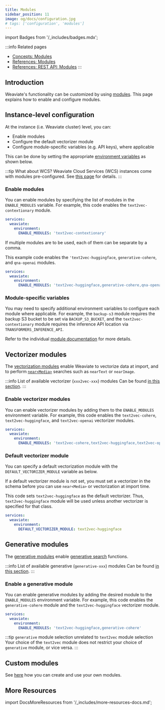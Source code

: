 ```yaml
---
title: Modules
sidebar_position: 11
image: og/docs/configuration.jpg
# tags: ['configuration', 'modules']
---
```

import Badges from '/_includes/badges.mdx';

<Badges/>

<!-- :::caution Migrated From:
- Mostly newly written
- Previous `Configuration/Modules` content has been migrated to `References:Modules/index`
::: -->

:::info Related pages
- [Concepts: Modules](../concepts/modules.md)
- [References: Modules](../modules/index.md)
- [References: REST API: Modules](../api/rest/modules.md)
:::

## Introduction

Weaviate's functionality can be customized by using [modules](../concepts/modules.md). This page explains how to enable and configure modules.

## Instance-level configuration

At the instance (i.e. Weaviate cluster) level, you can:

- Enable modules
- Configure the default vectorizer module
- Configure module-specific variables (e.g. API keys), where applicable

This can be done by setting the appropriate [environment variables](../config-refs/env-vars.md) as shown below.

:::tip What about WCS?
Weaviate Cloud Services (WCS) instances come with modules pre-configured. See [this page](../../wcs/index.mdx#configuration) for details.
:::

### Enable modules

You can enable modules by specifying the list of modules in the `ENABLE_MODULES` variable. For example, this code enables the `text2vec-contextionary` module.

```yaml
services:
  weaviate:
    environment:
      ENABLE_MODULES: 'text2vec-contextionary'
```

If multiple modules are to be used, each of them can be separate by a comma.

This example code enables the `'text2vec-huggingface`, `generative-cohere`, and `qna-openai` modules.

```yaml
services:
  weaviate:
    environment:
      ENABLE_MODULES: 'text2vec-huggingface,generative-cohere,qna-openai'
```

### Module-specific variables

You may need to specify additional environment variables to configure each module where applicable. For example, the `backup-s3` module requires the backup S3 bucket to be set via `BACKUP_S3_BUCKET`, and the `text2vec-contextionary` module requires the inference API location via `TRANSFORMERS_INFERENCE_API`.

Refer to the individual [module documentation](../modules/index.md) for more details.

## Vectorizer modules

The [vectorization modules](../modules/retriever-vectorizer-modules/index.md) enable Weaviate to vectorize data at import, and to perform [`near<Media>`](../search/similarity.md#an-input-medium) searches such as `nearText` or `nearImage`.

:::info List of available vectorizer (`xxx2vec-xxx`) modules
Can be found [in this section](../modules/retriever-vectorizer-modules/index.md).
:::

### Enable vectorizer modules

You can enable vectorizer modules by adding them to the `ENABLE_MODULES` environment variable. For example, this code enables the `text2vec-cohere`, `text2vec-huggingface`, and `text2vec-openai` vectorizer modules.

```yaml
services:
  weaviate:
    environment:
      ENABLE_MODULES: 'text2vec-cohere,text2vec-huggingface,text2vec-openai'
```

### Default vectorizer module

You can specify a default vectorization module with the `DEFAULT_VECTORIZER_MODULE` variable as below.

If a default vectorizer module is not set, you must set a vectorizer in the schema before you can use `near<Media>` or vectorization at import time.

This code sets `text2vec-huggingface` as the default vectorizer. Thus, `text2vec-huggingface` module will be used unless another vectorizer is specified for that class.

``` yaml
services:
  weaviate:
    environment:
      DEFAULT_VECTORIZER_MODULE: text2vec-huggingface
```

## Generative modules

The [generative modules](../modules/reader-generator-modules/index.md) enable [generative search](../search/generative.md) functions.

:::info List of available generative (`generative-xxx`) modules
Can be found [in this section](../modules/reader-generator-modules/index.md).
:::

### Enable a generative module

You can enable generative modules by adding the desired module to the `ENABLE_MODULES` environment variable. For example, this code enables the `generative-cohere` module and the `text2vec-huggingface` vectorizer module.

```yaml
services:
  weaviate:
    environment:
      ENABLE_MODULES: 'text2vec-huggingface,generative-cohere'
```

:::tip `generative` module selection unrelated to `text2vec` module selection
Your choice of the `text2vec` module does not restrict your choice of `generative` module, or vice versa.
:::

## Custom modules
See [here](../modules/other-modules/custom-modules.md) how you can create and use your own modules.

## More Resources

import DocsMoreResources from '/_includes/more-resources-docs.md';

<DocsMoreResources />
